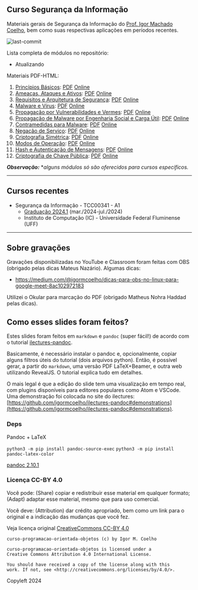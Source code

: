 ## Curso Segurança da Informação

Materiais gerais de Segurança da Informação do [Prof. Igor Machado Coelho](https://igormcoelho.github.io), bem como suas respectivas aplicações em períodos recentes.

![last-commit](https://img.shields.io/github/last-commit/igormcoelho/curso-seguranca-informacao)

Lista completa de módulos no repositório:

- Atualizando

Materiais PDF-HTML:

1. [Princípios Básicos](slides/1-principios-basicos/1-principios.md): [PDF](slides/1-principios-basicos/1-principios.pdf) [Online](https://igormcoelho.github.io/curso-seguranca-informacao/slides/1-principios-basicos/index.html)
2. [Ameaças, Ataques e Ativos](slides/2-ameacas/2-ameacas.md): [PDF](slides/2-ameacas/2-ameacas.pdf) [Online](https://igormcoelho.github.io/curso-seguranca-informacao/slides/2-ameacas/index.html)
3. [Requisitos e Arquitetura de Segurança](slides/3-requisitos/3-requisitos.md): [PDF](slides/3-requisitos/3-requisitos.pdf) [Online](https://igormcoelho.github.io/curso-seguranca-informacao/slides/3-requisitos/index.html)
4. [Malware e Vírus](slides/4-virus/4-virus.md): [PDF](slides/4-virus/4-virus.pdf) [Online](https://igormcoelho.github.io/curso-seguranca-informacao/slides/4-virus/index.html)
5. [Propagação por Vulnerabilidades e Vermes](slides/5-worm/5-worm.md): [PDF](slides/5-worm/5-worm.pdf) [Online](https://igormcoelho.github.io/curso-seguranca-informacao/slides/5-worm/index.html)
6. [Propagação de Malware por Engenharia Social e Carga Útil](slides/6-social/6-social.md): [PDF](slides/6-social/6-social.pdf) [Online](https://igormcoelho.github.io/curso-seguranca-informacao/slides/6-social/index.html)
7. [Contramedidas para Malware](slides/7-contramedidas/7-contramedidas.md): [PDF](slides/7-contramedidas/7-contramedidas.pdf) [Online](https://igormcoelho.github.io/curso-seguranca-informacao/slides/7-contramedidas/index.html)
8. [Negação de Serviço](slides/8-negacao-servico/8-negacao-servico.md): [PDF](slides/8-negacao-servico/8-negacao-servico.pdf) [Online](https://igormcoelho.github.io/curso-seguranca-informacao/slides/8-negacao-servico/index.html)
9. [Criptografia Simétrica](slides/9-criptografia/9-criptografia.md): [PDF](slides/9-criptografia/9-criptografia.pdf) [Online](https://igormcoelho.github.io/curso-seguranca-informacao/slides/9-criptografia/index.html)
10. [Modos de Operação](slides/10-modo-operacao/10-modo-operacao.md): [PDF](slides/10-modo-operacao/10-modo-operacao.pdf) [Online](https://igormcoelho.github.io/curso-seguranca-informacao/slides/10-modo-operacao/index.html)
11. [Hash e Autenticação de Mensagens](slides/11-autenticacao-hash/11-autenticacao-hash.md): [PDF](slides/11-autenticacao-hash/11-autenticacao-hash.pdf) [Online](https://igormcoelho.github.io/curso-seguranca-informacao/slides/11-autenticacao-hash/index.html)
12. [Criptografia de Chave Pública](slides/12-chave-publica/12-chave-publica.md): [PDF](slides/12-chave-publica/12-chave-publica.pdf) [Online](https://igormcoelho.github.io/curso-seguranca-informacao/slides/12-chave-publica/index.html)



***Observação:*** **alguns módulos só são oferecidos para cursos específicos.*

-------

## Cursos recentes

- Segurança da Informação - TCC00341 - A1
   * [Graduação 2024.1](./slides/0-intro-curso-uff-2024-1/0-intro-curso.pdf) (mar./2024-jul./2024)
   * Instituto de Computação (IC) - Universidade Federal Fluminense (UFF)

-------

## Sobre gravações

Gravações disponibilizadas no YouTube e Classroom foram feitas com OBS (obrigado pelas dicas Mateus Nazário). Algumas dicas:

- https://medium.com/@igormcoelho/dicas-para-obs-no-linux-para-google-meet-8ac102972183

Utilizei o Okular para marcação do PDF (obrigado Matheus Nohra Haddad pelas dicas).

## Como esses slides foram feitos?

Estes slides foram feitos em `markdown` e `pandoc` (super fácil!) de acordo com o tutorial [ilectures-pandoc](https://github.com/igormcoelho/ilectures-pandoc).

Basicamente, é necessário instalar o pandoc e, opcionalmente, copiar alguns filtros úteis do tutorial (dois arquivos python). Então, é possível gerar, a partir do `markdown`, uma versão PDF LaTeX+Beamer, e outra web utilizando RevealJS. O tutorial explica tudo em detalhes.

O mais legal é que a edição do slide tem uma visualização em tempo real, com plugins disponíveis para editores populares como Atom e VSCode.
Uma demonstração foi colocada no site do ilectures: [https://github.com/igormcoelho/ilectures-pandoc#demonstrations](https://github.com/igormcoelho/ilectures-pandoc#demonstrations).


### Deps

Pandoc + LaTeX

`python3 -m pip install pandoc-source-exec`
`python3 -m pip install pandoc-latex-color`

[pandoc 2.10.1](https://github.com/jgm/pandoc/releases/tag/2.10.1)



### Licença CC-BY 4.0

Você pode: (Share) copiar e redistribuir esse material em qualquer formato; (Adapt) adaptar esse material, mesmo que para uso comercial.

Você deve: (Attribution) dar crédito apropriado, bem como um link para o original e a indicação das mudanças que você fez.

Veja licença original [CreativeCommons CC-BY 4.0](https://creativecommons.org/licenses/by/4.0/)

```
curso-programacao-orientada-objetos (c) by Igor M. Coelho

curso-programacao-orientada-objetos is licensed under a
Creative Commons Attribution 4.0 International License.

You should have received a copy of the license along with this
work. If not, see <http://creativecommons.org/licenses/by/4.0/>.
```

Copyleft 2024
